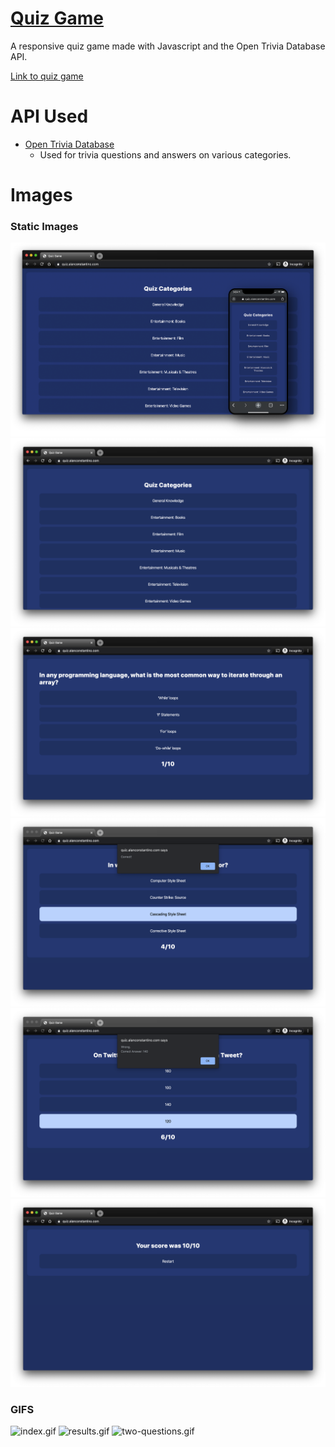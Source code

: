 # <a href="https://quiz.alanjc.com/" target="_blank">Quiz Game</a>

A responsive quiz game made with Javascript and the Open Trivia Database API.

<a href="https://quiz.alanjc.com/" target="_blank">Link to quiz game</a>

# API Used
- <a href="https://opentdb.com/api_config.php" target="_blank">Open Trivia Database</a>
  - Used for trivia questions and answers on various categories.

# Images

### Static Images
<img src="images/quiz-game-web-mobile.png" alt="quiz-game-web-mobile.png">
<img src="images/categories.png" alt="categories.png">
<img src="images/question.png" alt="question.png">
<img src="images/correct.png" alt="correct.png">
<img src="images/wrong.png" alt="wrong.png">
<img src="images/score.png" alt="score.png">

### GIFS
<img src="images/index.gif" alt="index.gif">
<img src="images/results.gif" alt="results.gif">
<img src="images/two-questions.gif" alt="two-questions.gif">
